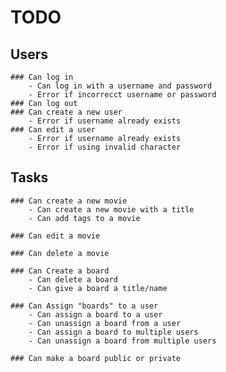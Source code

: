 # TODO

## Users

    ### Can log in
        - Can log in with a username and password
        - Error if incorrecct username or password
    ### Can log out
    ### Can create a new user
        - Error if username already exists
    ### Can edit a user
        - Error if username already exists
        - Error if using invalid character

## Tasks

    ### Can create a new movie
        - Can create a new movie with a title
        - Can add tags to a movie

    ### Can edit a movie

    ### Can delete a movie

    ### Can Create a board
        - Can delete a board
        - Can give a board a title/name

    ### Can Assign "boards" to a user
        - Can assign a board to a user
        - Can unassign a board from a user
        - Can assign a board to multiple users
        - Can unassign a board from multiple users

    ### Can make a board public or private

<!--
Create a table that can add rows and columns
    - Add ability to add a top level column which can have any label (e.g A - B - C)
    - Add ability to add a row to the whole column which can have any label
      - For each column add equal amount of spanning row boxes
    - Allow row to be deleted (with confirmation if there are columns in it)
      - If row is deleted, delete all from the full row (Horizontal association)
    - Allow column to be deleted (with confirmation if there are rows in it)
      - If column is deleted, delete all associated rows (Vertical association)
    - Sort rows vertically by A-Z
    - Allow columns to be draggable to readjust the size and retain that new size on refresh
    - Add ability to create tags (TBD)
      - Create them on board creation and allow users to select them during movie add
    -For each row or column added save and retain aswell as any content added save and retain.
-->

<!-- 
A table that can have rows and columns
I need a Column database table - Has many cells
a Row database table - Has many cells
a Cell database table - belongs to column and row
